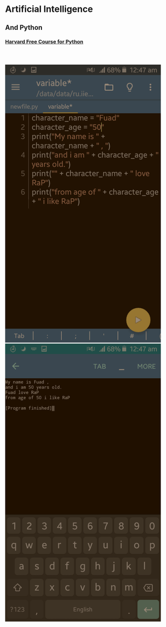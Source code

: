 # Artificial Intelligence

## And Python

### [Harvard Free Course for Python](https://cs50.harvard.edu/python/2022/)

<br>
<br>

![My first python program in phone 2018](./assets/1st-Program.png?raw=true "This is where it all started😌")
![My first python program in phone 2018](./assets/1st-ProgramO.png?raw=true "This is where it all started😌")
